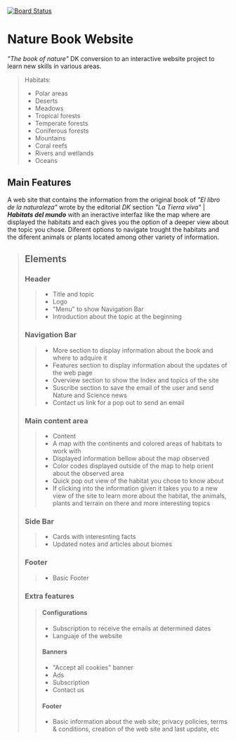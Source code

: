 [![Board Status](https://dev.azure.com/NatureBookWebsite/efb171d0-1c67-4778-8347-fa4beb9a7d02/2562574e-9b7c-4922-a5b7-a5ec2773e34f/_apis/work/boardbadge/95cbc268-308d-4c73-94f9-f2121481711d?columnOptions=1)](https://dev.azure.com/NatureBookWebsite/efb171d0-1c67-4778-8347-fa4beb9a7d02/_boards/board/t/2562574e-9b7c-4922-a5b7-a5ec2773e34f/Microsoft.RequirementCategory/)
# Nature Book Website
 *"The book of nature"* DK conversion to an interactive website project to learn new skills in various areas. 

>Habitats:
>- Polar areas
>- Deserts
>- Meadows
>- Tropical forests
>- Temperate forests
>- Coniferous forests
>- Mountains
>- Coral reefs
>- Rivers and wetlands
>- Oceans

## Main Features
A web site that contains the information from the original book of *"El libro de la naturaleza"* wrote by the editorial *DK* section *"La Tierra viva"* | ***Habitats del mundo*** with an ineractive interfaz like the map where are displayed the habitats and each gives you the option of a deeper view about the topic you chose.
Diferent options to navigate trought the habitats and the diferent animals or plants located among other variety of information. 

>## Elements
>### Header
>>- Title and topic
>>- Logo
>>- "Menu" to show Navigation Bar
>>- Introduction about the topic at the beginning 
>### Navigation Bar
>>- More section to display information about the book and where to adquire it
>>- Features section to display information about the updates of the web page
>>- Overview section to show the Index and topics of the site
>>- Suscribe section to save the email of the user and send  Nature and Science news
>>- Contact us link for a pop out to send an email
>### Main content area
>>- Content
>>- A map with the continents and colored areas of habitats to work with
>>- Displayed information bellow about the map observed
>>- Color codes displayed outside of the map to help orient about the observed area
>>- Quick pop out view of the habitat you chose to know about
>>- If clicking into the information given it takes you to a new view of the site to learn more about the habitat, the animals, plants and terrain on there and more interesting topics
>### Side Bar
>>- Cards with interesnting facts 
>>- Updated notes and articles  about biomes
>### Footer
>>- Basic Footer
>### Extra features
>>####  Configurations
>>- Subscription to receive the emails at determined dates
>>- Languaje of the website 
>>#### Banners
>>- "Accept all cookies" banner
>>- Ads 
>>- Subscription
>>- Contact us
>>#### Footer
>>- Basic information about the web site; privacy policies, terms & conditions, creation of the web site and last update, etc


